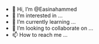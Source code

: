 - 👋 Hi, I’m @Easinahammed
- 👀 I’m interested in ...
- 🌱 I’m currently learning ...
- 💞️ I’m looking to collaborate on ...
- 📫 How to reach me ...

<!---
Easinahammed/Easinahammed is a ✨ special ✨ repository because its `README.md` (this file) appears on your GitHub profile.
You can click the Preview link to take a look at your changes.
--->

